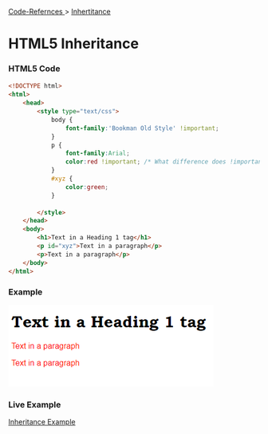 [Code-Refernces ](https://samuelmeddows.github.io/code-reference/ "Code-Refernces") >
[ Inhertitance](https://samuelmeddows.github.io/code-reference/HTML5/Inhertitance "Inhertitance")
# HTML5 Inheritance

### HTML5 Code

```html
<!DOCTYPE html>
<html>
    <head>
        <style type="text/css">
            body {
            	font-family:'Bookman Old Style' !important;
            }
            p {
            	font-family:Arial;
            	color:red !important; /* What difference does !important make?*/
            }
            #xyz {
            	color:green;
            }

        </style>
    </head>
    <body>
        <h1>Text in a Heading 1 tag</h1>
        <p id="xyz">Text in a paragraph</p>
        <p>Text in a paragraph</p>
    </body>
</html>
```

### Example

<img src="screenshots/Inheritance1.PNG" />

### Live Example
<a href="https://html5-css-javascript-examples.azurewebsites.net/HTML5/Inheritance.html">Inheritance Example</a>
